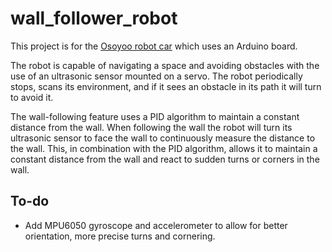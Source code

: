 # wall_follower_robot
This project is for the [Osoyoo robot car](https://osoyoo.com/2020/05/12/v2-1-robot-car-kit-for-arduino-tutorial-introduction/) which uses an Arduino board. 

The robot is capable of navigating a space and avoiding obstacles with the use of an ultrasonic sensor mounted on a servo. The robot periodically stops, scans its environment, and if it sees an obstacle in its path it will turn to avoid it. 

The wall-following feature uses a PID algorithm to maintain a constant distance from the wall. When following the wall the robot will turn its ultrasonic sensor to face the wall to continuously measure the distance to the wall. This, in combination with the PID algorithm, allows it to maintain a constant distance from the wall and react to sudden turns or corners in the wall.  

## To-do
- Add MPU6050 gyroscope and accelerometer to allow for better orientation, more precise turns and cornering. 
